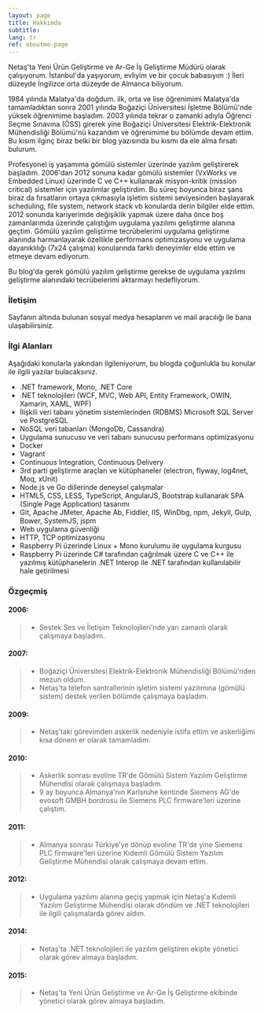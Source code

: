 ```yaml
---
layout: page
title: Hakkımda
subtitle:
lang: tr
ref: aboutme-page 
---
```


Netaş'ta Yeni Ürün Geliştirme ve Ar-Ge İş Geliştirme Müdürü olarak çalışıyorum. İstanbul'da yaşıyorum, evliyim ve bir çocuk babasıyım :) İleri düzeyde İngilizce orta düzeyde de Almanca biliyorum. 

1984 yılında Malatya'da doğdum. ilk, orta ve lise öğrenimimi Malatya'da tamamladıktan sonra 2001 yılında Boğaziçi Üniversitesi İşletme Bölümü'nde yüksek öğrenimime başladım. 2003 yılında tekrar o zamanki adıyla Öğrenci Seçme Sınavına (ÖSS) girerek yine Boğaziçi Üniversitesi Elektrik-Elektronik Mühendisliği Bölümü'nü kazandım ve öğrenimime bu bölümde devam ettim. Bu kısım ilginç biraz belki bir blog yazısında bu kısmı da ele alma fırsatı bulurum.

Profesyonel iş yaşamıma gömülü sistemler üzerinde yazılım geliştirerek başladım. 2006'dan 2012 sonuna kadar gömülü sistemler (VxWorks ve Embedded Linux) üzerinde C ve C++ kullanarak misyon-kritik (mission critical) sistemler için yazılımlar geliştirdim. Bu süreç boyunca biraz şans biraz da fırsatların ortaya çıkmasıyla işletim sistemi seviyesinden başlayarak scheduling, file system, network stack vb konularda derin bilgiler elde ettim. 2012 sonunda kariyerimde değişiklik yapmak üzere daha önce boş zamanlarımda üzerinde çalıştığım uygulama yazılımı geliştirme alanına geçtim. Gömülü yazılım geliştirme tecrübelerimi uygulama geliştirme alanında harmanlayarak özellikle performans optimizasyonu ve uygulama dayanıklılığı (7x24 çalışma) konularında farklı deneyimler elde ettim ve etmeye devam ediyorum.

Bu blog'da gerek gömülü yazılım geliştirme gerekse de uygulama yazılımı geliştirme alanındaki tecrübelerimi aktarmayı hedefliyorum. 

### İletişim

Sayfanın altında bulunan sosyal medya hesaplarım ve mail aracılığı ile bana ulaşabilirsiniz. 

### İlgi Alanları

Aşağıdaki konularla yakından ilgileniyorum, bu blogda çoğunlukla bu konular ile ilgili yazılar bulacaksınız.

- .NET framework, Mono, .NET Core
- .NET teknolojileri (WCF, MVC, Web API, Entity Framework, OWIN, Xamarin, XAML, WPF)
- İlişkili veri tabanı yönetim sistemlerinden (RDBMS) Microsoft SQL Server ve PostgreSQL 
- NoSQL veri tabanları (MongoDb, Cassandra)
- Uygulama sunucusu ve veri tabanı sunucusu performans optimizasyonu
- Docker
- Vagrant
- Continuous Integration, Continuous Delivery
- 3rd parti geliştirme araçları ve kütüphaneler (electron, flyway, log4net, Moq, xUnit)
- Node.js ve Go dillerinde deneysel çalışmalar
- HTML5, CSS, LESS, TypeScript, AngularJS, Bootstrap kullanarak SPA (Single Page Application) tasarımı
- Git, Apache JMeter, Apache Ab, Fiddler, IIS, WinDbg, npm, Jekyll, Gulp, Bower, SystemJS, jspm 
- Web uygulama güvenliği
- HTTP, TCP optimizasyonu
- Raspberry Pi üzerinde Linux + Mono kurulumu ile uygulama kurgusu
- Raspberry Pi üzerinde C# tarafından çağrılmak üzere C ve C++ ile yazılmış kütüphanelerin .NET Interop ile .NET tarafından kullanılabilir hale getirilmesi

### Özgeçmiş

#### 2006:

> * Sestek Ses ve İletişim Teknolojileri'nde yarı zamanlı olarak çalışmaya başladım.

#### 2007:

> * Boğaziçi Üniversitesi Elektrik-Elektronik Mühendisliği Bölümü'nden mezun oldum.
> * Netaş'ta telefon santrallerinin işletim sistemi yazılımına (gömülü sistem) destek verilen bölümde çalışmaya başladım.

#### 2009:

> * Netaş'taki görevimden askerlik nedeniyle istifa ettim ve askerliğimi kısa dönem er olarak tamamladım.

#### 2010:

> * Askerlik sonrası evoline TR'de Gömülü Sistem Yazılım Geliştirme Mühendisi olarak çalışmaya başladım.
> * 9 ay boyunca Almanya'nın Karlsruhe kentinde Siemens AG'de evosoft GMBH bordrosu ile Siemens PLC firmware'leri üzerine çalıştım.

#### 2011:

> * Almanya sonrası Türkiye'ye dönüp evoline TR'de yine Siemens PLC firmware'leri üzerine Kıdemli Gömülü Sistem Yazılım Geliştirme Mühendisi olarak çalışmaya devam ettim.

#### 2012:

> * Uygulama yazılımı alanına geçiş yapmak için Netaş'a Kıdemli Yazılım Geliştirme Mühendisi olarak döndüm ve .NET teknolojileri ile ilgili çalışmalarda görev aldım.

#### 2014:

> * Netaş'ta .NET teknolojileri ile yazılım geliştiren ekipte yönetici olarak görev almaya başladım.

#### 2015:

> * Netaş'ta Yeni Ürün Geliştirme ve Ar-Ge İş Geliştirme ekibinde yönetici olarak görev almaya başladım.
